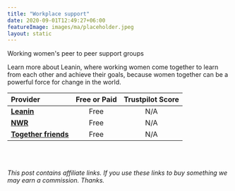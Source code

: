 ```yaml
---
title: "Workplace support"
date: 2020-09-01T12:49:27+06:00
featureImage: images/ma/placeholder.jpeg
layout: static
---
```


Working women's peer to peer support groups

Learn more about Leanin, where working women come together to learn from each other and achieve their goals, because women together can be a powerful force for change in the world.



| Provider      | Free or Paid  |  Trustpilot Score  |
| :-----------          | :--------------:      |  :--------------:         |
| [**Leanin**](https://leanin.org/about) | Free | N/A
| [**NWR**](https://nwr.org.uk/) | Free | N/A
| [**Together friends**](https://www.togetherfriends.com/) | Free | N/A
  

<br/><br/>

*This post contains affiliate links. If you use these links to buy something we may
earn a commission. Thanks.*






